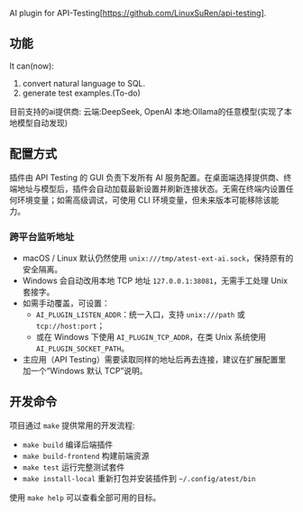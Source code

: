 AI plugin for API-Testing[https://github.com/LinuxSuRen/api-testing].

## 功能
It can(now):
1. convert natural language to SQL.
2. generate test examples.(To-do)

目前支持的ai提供商:
云端:DeepSeek, OpenAI
本地:Ollama的任意模型(实现了本地模型自动发现)

## 配置方式

插件由 API Testing 的 GUI 负责下发所有 AI 服务配置。在桌面端选择提供商、终端地址与模型后，插件会自动加载最新设置并刷新连接状态。无需在终端内设置任何环境变量；如需高级调试，可使用 CLI 环境变量，但未来版本可能移除该能力。

### 跨平台监听地址

- macOS / Linux 默认仍然使用 `unix:///tmp/atest-ext-ai.sock`，保持原有的安全隔离。
- Windows 会自动改用本地 TCP 地址 `127.0.0.1:38081`，无需手工处理 Unix 套接字。
- 如需手动覆盖，可设置：
  - `AI_PLUGIN_LISTEN_ADDR`：统一入口，支持 `unix:///path` 或 `tcp://host:port`；
  - 或在 Windows 下使用 `AI_PLUGIN_TCP_ADDR`，在类 Unix 系统使用 `AI_PLUGIN_SOCKET_PATH`。
- 主应用（API Testing）需要读取同样的地址后再去连接，建议在扩展配置里加一个“Windows 默认 TCP”说明。

## 开发命令

项目通过 `make` 提供常用的开发流程:
- `make build` 编译后端插件
- `make build-frontend` 构建前端资源
- `make test` 运行完整测试套件
- `make install-local` 重新打包并安装插件到 `~/.config/atest/bin`

使用 `make help` 可以查看全部可用的目标。
